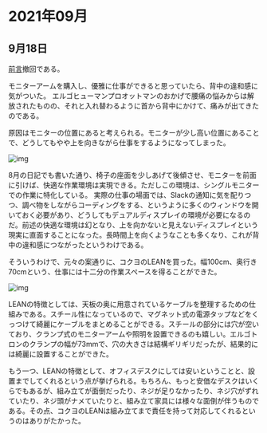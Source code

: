 # 2021年09月

## 9月18日

[前言](/diary/2021/202108.html#id2)撤回である。

モニターアームを購入し、優雅に仕事ができると思っていたら、背中の違和感に気がついた。
エルゴヒューマンプロオットマンのおかげで腰痛の悩みからは解放されたものの、それと入れ替わるように首から背中にかけて、痛みが出てきたのである。

原因はモニターの位置にあると考えられる。モニターが少し高い位置にあることで、どうしてもやや上を向きながら仕事をするようになってしまった。

![img](https://chi01pap001files.storage.live.com/y4mbUHopX-IRpHXPaAcie8J1eUDXR-Kaxf2CN0JVDEn0mfj2oLHoP9P5YZJa054vWrkC7jru55jAv3KwUljIJgEHDsusJGbVRHPStxQ6kE6yiMdWhg9ZFJ3x2-yEEQEIU3dYQyB7cAdBLchTktA96BsOhrfQxK6iNM9Q-ojGTUK2K0ID5OlI8XVNwZwUn6495r0?width=404&height=540&cropmode=none)

8月の日記でも書いた通り、椅子の座面を少しあげて後傾させ、モニターを前面に引けば、快適な作業環境は実現できる。ただしこの環境は、シングルモニターでの作業に特化している。
実際の仕事の場面では、Slackの通知に気を配りつつ、調べ物をしながらコーディングをする、というように多くのウィンドウを開いておく必要があり、どうしてもデュアルディスプレイの環境が必要になるのだ。前述の快適な環境は幻となり、上を向かないと見えないディスプレイという現実に直面することになった。長時間上を向くようなことも多くなり、これが背中の違和感につながったというわけである。

そういうわけで、元々の案通りに、コクヨのLEANを買った。幅100cm、奥行き70cmという、仕事には十二分の作業スペースを得ることができた。

![img](https://chi01pap001files.storage.live.com/y4mngOtmcoB3LWtKcAU-gZ0_NUifR_S6PMvfXLheqVnu7kQmFRaOghXS9z9o-KIN56Xmd2ZzVP_inVPjGhxthkCIxtLiqzJO7rcIWHicnev_hZeUR1JZk7CUAkz2tbbz_U-GUFAmabIY-5KJqvpKERsWbL1aKvS8HwXNNmfptZe1iQKh4Y1bCPLbZFTIZG1SqfV?width=495&height=660&cropmode=none)

LEANの特徴としては、天板の奥に用意されているケーブルを整理するための仕組みである。スチール性になっているので、マグネット式の電源タップなどをくっつけて綺麗にケーブルをまとめることができる。スチールの部分には穴が空いており、クランプ式のモニターアームや照明を設置できるのも嬉しい。エルゴトロンのクランプの幅が73mmで、穴の大きさは結構ギリギリだったが、結果的には綺麗に設置することができた。

もう一つ、LEANの特徴として、オフィスデスクにしては安いということと、設置までしてくれるという点が挙げられる。もちろん、もっと安価なデスクはいくらでもあるが、組み立てが面倒だったり、ネジが足りなかったり、ネジ穴がずれていたり、ネジ頭がナメていたりと、組み立て家具には様々な面倒が伴うものである。その点、コクヨのLEANは組み立てまで責任を持って対応してくれるというのはありがたかった。

